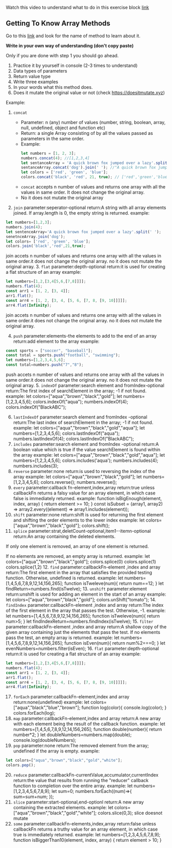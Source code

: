Watch this video to understand what to do in this exercise block [link](https://www.youtube.com/watch?v=zGpplZj4zY0&feature=youtu.be)

## Getting To Know Array Methods

Go to this [link](https://developer.mozilla.org/en-US/docs/Web/JavaScript/Reference/Global_Objects/Array) and look for the name of method to learn about it.

**Write in your own way of understanding (don't copy paste)**

Only if you are done with step 1 you should go ahead.

1. Practice it by yourself in console (2-3 times to understand)
2. Data types of parameters
3. Return value type
4. Write three examples
5. In your words what this method does.
6. Does it mutate the original value or not (check https://doesitmutate.xyz)

Example:

1. `concat`

   - Parameter: n (any) number of values (number, string, boolean, array, null, undefined, object and function etc)
   - Return: a single Array consisting of by all the values passed as parameters in the same order.
   - Example:
     ```js
     let numbers = [1, 2, 3];
     numbers.concat(4); //[1,2,3,4]
     let sentanceArray = 'A quick brown fox jumped over a lazy'.split(' ');
     sentanceArray.concat('dog').join(' '); //"A quick brown fox jumped over a lazy dog"
     let colors = ['red', 'green', 'blue'];
     colors.concat('black', 'red', 21, true); // ['red','green','blue','black', 'red', 21, true]
     ```
   - `concat` accepts n number of values and returns one array with all the values in same order. It does not change the original array.
   - No it does not mutate the original array

2. `join`
parameter:seperator-optional
return:A string with all array elements joined. If array.length is 0, the empty string is returned.
example:
```js
let numbers=[1,2,3];
numbers.join(4);
let sentenceArray='A quick brown fox jumped over a lazy'.split(' ');
senetnceArray.join('dog');
let colors= ['red', 'green', 'blue'];
colors.join('black','red',21,true);
```
join accets n number of values and returns one array with all the values in same order.it does not change the original array.
no it does not mutate the original array.
3. `flat`
parameter:depth-optional
return:it is used for creating a flat structure of an array
example:
```js
let numbers=[1,2,[3,4[5,6,[7,8]]]];
numbers.flat(4);
const arr1 = [1, 2, [3, 4]];
arr1.flat();
const arr4 = [1, 2, [3, 4, [5, 6, [7, 8, [9, 10]]]]];
arr4.flat(Infinity);
```
join accets n number of values and returns one array with all the values in same order.it does not change the original array.
no it does not mutate the original array.

4. `push`
parameter:elements-the elements to add to the end of an array
return:add element to the array
example:
```js
const sports = ["soccer", "baseball"];
const total = sports.push("football", "swimming");
let numbers=[1,2,3,4,5,6];
const total=numbers.push("7","8");
```
push accets n number of values and returns one array with all the values in same order.it does not change the original array.
no it does not mutate the original array.
5. `indexOf`
parameter:search element and fromIndex-optional
return:The first index of searchElement in the array; -1 if not found.
example:
let colors=["aqua","brown","black","gold"];
let numbers=[1,2,3,4,5,6];
colors.indexOf("aqua");
numbers.indexOf(4);
colors.indexOf("BlackABC");

6. `lastIndexOf`
parameter:search element and fromIndex -optional
return:The last index of searchElement in the array; -1 if not found.
example:
let colors=["aqua","brown","black","gold","aqua"];
let numbers=[1,2,3,4,5,6];
colors.lastIndexOf("aqua");
numbers.lastIndexOf(4);
colors.lastIndexOf("BlackABC");
7. `includes`
parameter:search element and fromIndex -optional
return:A boolean value which is true if the value searchElement is found within the array
example:
let colors=["aqua","brown","black","gold","aqua"];
let numbers=[1,2,3,4,5,6];
colors.includes('aqua');
numbers.includes(4);
numbers.includes(3);
8. `reverse`
parameter:none
return:is used to reversing the index of the array
example:
let colors=["aqua","brown","black","gold"];
let numbers=[1,2,3,4,5,6];
colors.reverse();
numbers.reverse();
9. `every`
parameter:callback fn-element,index,array
return:true unless callbackFn returns a falsy value for an array element, in which case false is immediately returned.
example:
function isBigEnough(element, index, array) {
  return element >= 10;
}
const isSubset = (array1, array2) =>
  array2.every((element) => array1.includes(element));
10. `shift`
parameter:none
return:shift is used for returning the first element and shifting the order elements to the lower index
example:
let colors=["aqua","brown","black","gold"];
colors.shift();
11. `splice`
parameter:strat,deletCount-optional,item1--itemn-optional
return:An array containing the deleted elements.

If only one element is removed, an array of one element is returned.

If no elements are removed, an empty array is returned.
example:
let colors=["aqua","brown","black","gold"];
colors.splice(0)
colors.splice(1)
colors.splice(1,2)
12. `find`
parameter:callbackFn-element ,index and array
return:The first element in the array that satisfies the provided testing function. Otherwise, undefined is returned.
example:
let numbers=[1,4,5,6,7,8,9,12,14,156,265];
function isTweleve(num){
  return num==12;
}
let findReturn=numbers.find(isTwelve);
13. `unshift`
parameter:element
return:unshift is used for adding an element in the start of an array
example:
let colors=["aqua","brown","black","gold"];
colors.unShift("tomato");
14. `findIndex`
parameter:callbackFn-element ,index and array
return:The index of the first element in the array that passes the test. Otherwise, -1.
example:
let numbers=[1,4,5,6,7,8,9,12,14,156,265];
function isTweleve(num){
  return num>5;
}
let findIndexReturn=numbers.findIndex(isTwelve);
15. `filter`
parameter:callbackFn-element ,index and array
return:A shallow copy of the given array containing just the elements that pass the test. If no elements pass the test, an empty array is returned.
example:
let numbers=[1,4,5,6,7,8,9,12,14,156,265];
function isEven(num){
  return num%2===0;
}
let evenNumbers=numbers.filter(isEven);
16. `flat`
parameter:depth-optional
return:it is used for creating a flat structure of an array
example:
```js
let numbers=[1,2,[3,4[5,6,[7,8]]]];
numbers.flat(4);
const arr1 = [1, 2, [3, 4]];
arr1.flat();
const arr4 = [1, 2, [3, 4, [5, 6, [7, 8, [9, 10]]]]];
arr4.flat(Infinity);
```
17. `forEach`
parameter:callbackFn-element,index and array
return:none(undefined)
example:
let colors=["aqua","black","blue","brown"];
function log(color){
  console.log(color);
}
colors.forEach(log);
18. `map`
parameter:callbackFn-element,index and array
return:A new array with each element being the result of the callback function.
example:
let numbers=[1,4,5,6,7,8,9,12,14,156,265];
function double(number){
  return number*2;
}
let doubleNumbers=numbers.map(double);
console.log(doubleNumbers);
19. `pop`
parameter:none
return:The removed element from the array; undefined if the array is empty.
example:
```js
let colors=["aqua","brown","black","gold","white"];
colors.pop();
```
20. `reduce`
parameter:callbackFn-currentValue,accumulator,currentIndex
return:the value that results from running the "reducer" callback function to completion over the entire array.
example:
let numbers=[1,2,3,4,5,6,7,8,9];
let sum=0;
numbers.forEach((num)=>{
  sum=sum+num;
});
21. `slice`
parameter:start-optional,end-optionl
return:A new array containing the extracted elements.
example:
let colors=["aqua","brown","black","gold","white"];
colors.slice(0,3);
slice doesnot mutate
22. `some`
parameter:callbackFn-elements,index,array
return:false unless callbackFn returns a truthy value for an array element, in which case true is immediately returned.
example:
let numbers=[1,2,3,4,5,6,7,8,9];
function isBiggerThan10(element, index, array) {
  return element > 10;
}